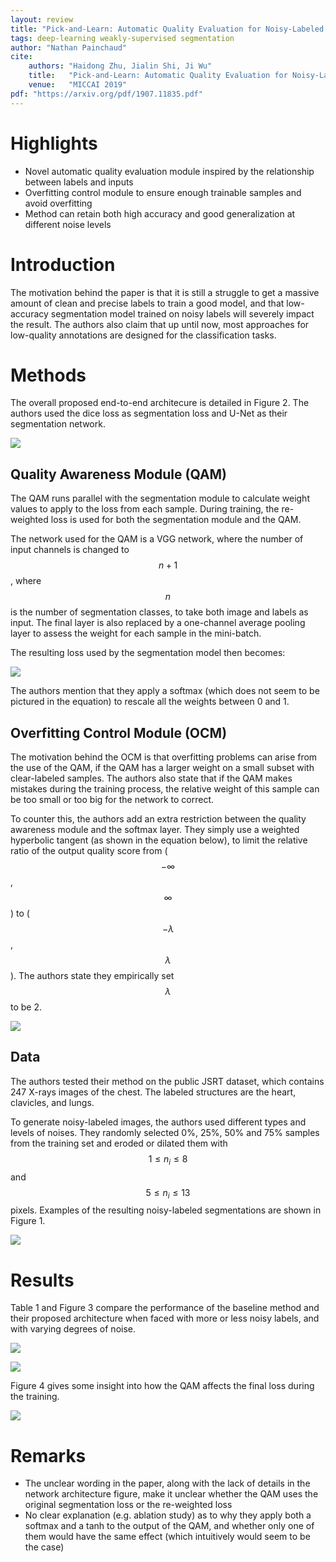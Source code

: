 ```yaml
---
layout: review
title: "Pick-and-Learn: Automatic Quality Evaluation for Noisy-Labeled Image Segmentation"
tags: deep-learning weakly-supervised segmentation
author: "Nathan Painchaud"
cite:
    authors: "Haidong Zhu, Jialin Shi, Ji Wu"
    title:   "Pick-and-Learn: Automatic Quality Evaluation for Noisy-Labeled Image Segmentation"
    venue:   "MICCAI 2019"
pdf: "https://arxiv.org/pdf/1907.11835.pdf"
---
```



# Highlights
- Novel automatic quality evaluation module inspired by the relationship between labels and inputs
- Overfitting control module to ensure enough trainable samples and avoid overfitting
- Method can retain both high accuracy and good generalization at different noise levels


# Introduction
The motivation behind the paper is that it is still a struggle to get a massive amount of clean and precise labels to
train a good model, and that low-accuracy segmentation model trained on noisy labels will severely impact the result.
The authors also claim that up until now, most approaches for low-quality annotations are designed for the
classification tasks.


# Methods
The overall proposed end-to-end architecure is detailed in Figure 2.  The authors used the dice loss as segmentation
loss and U-Net as their segmentation network.

![](/article/images/PickAndLearn/figure2.png)


## Quality Awareness Module (QAM)
The QAM runs parallel with the segmentation module to calculate weight values to apply to the loss from each sample.
During training, the re-weighted loss is used for both the segmentation module and the QAM.

The network used for the QAM is a VGG network, where the number of input channels is changed to $$n + 1$$, where $$n$$
is the number of segmentation classes, to take both image and labels as input. The final layer is also replaced by a
one-channel average pooling layer to assess the weight for each sample in the mini-batch.

The resulting loss used by the segmentation model then becomes:

![](/article/images/PickAndLearn/equation1.png)

The authors mention that they apply a softmax (which does not seem to be pictured in the equation) to rescale all the
weights between 0 and 1.


## Overfitting Control Module (OCM)
The motivation behind the OCM is that overfitting problems can arise from the use of the QAM, if the QAM has a larger
weight on a small subset with clear-labeled samples. The authors also state that if the QAM makes mistakes during the
training process, the relative weight of this sample can be too small or too big for the network to correct.

To counter this, the authors add an extra restriction between the quality awareness module and the softmax layer. They
simply use a weighted hyperbolic tangent (as shown in the equation below), to limit the relative ratio of the output
quality score from ($$-\infty$$, $$\infty$$) to ($$-\lambda $$, $$\lambda$$). The authors state they empirically
set $$\lambda$$ to be 2.

![](/article/images/PickAndLearn/equation2.png)


## Data
The authors tested their method on the public JSRT dataset, which contains 247 X-rays images of the chest. The labeled
structures are the heart, clavicles, and lungs.

To generate noisy-labeled images, the authors used different types and levels of noises. They randomly selected
0%, 25%, 50% and 75% samples from the training set and eroded or dilated them with $$1 \leq n_i \leq 8$$
and $$5 \leq n_i \leq 13$$pixels. Examples of the resulting noisy-labeled segmentations are shown in Figure 1.

![](/article/images/PickAndLearn/figure1.png)


# Results
Table 1 and Figure 3 compare the performance of the baseline method and their proposed architecture when faced with
more or less noisy labels, and with varying degrees of noise.

![](/article/images/PickAndLearn/table1.png)

![](/article/images/PickAndLearn/figure3.png)

Figure 4 gives some insight into how the QAM affects the final loss during the training.

![](/article/images/PickAndLearn/figure4.png)


# Remarks
- The unclear wording in the paper, along with the lack of details in the network architecture figure, make it unclear
  whether the QAM uses the original segmentation loss or the re-weighted loss
- No clear explanation (e.g. ablation study) as to why they apply both a softmax and a tanh to the output of the QAM,
  and whether only one of them would have the same effect (which intuitively would seem to be the case)
